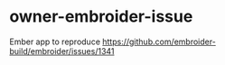 # owner-embroider-issue

Ember app to reproduce https://github.com/embroider-build/embroider/issues/1341
